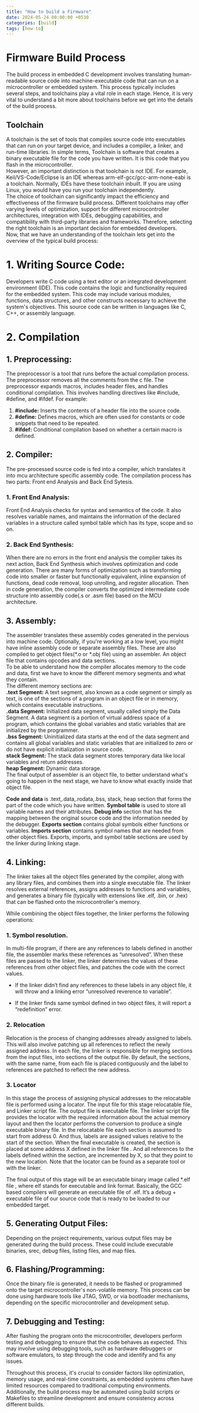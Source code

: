 ```yaml
---
title: "How to build a Firmware"
date: 2024-05-24 00:00:00 +0530
categories: [build]
tags: [how to]
---
```


# Firmware Build Process
The build process in embedded C development involves translating human-readable source code into machine-executable code that can run on a microcontroller or embedded system. This process typically includes several steps, and toolchains play a vital role in each stage. Hence, it is very vital to understand a bit more about toolchains before we get into the details of the build process.
## Toolchain
A toolchain is the set of tools that compiles source code into executables that can run on your target device, and includes a compiler, a linker, and run-time libraries. In simple terms, Toolchain is software that creates a binary executable file for the code you have written. It is this code that you flash in the microcontroller. <br>
However, an important distinction is that toolchain is not IDE. For example, Keil/VS-Code/Eclipse is an IDE whereas arm-elf-gcc/gcc-arm-none-eabi is a toolchain. Normally, IDEs have these toolchain inbuilt. If you are using Linux, you would have you run your toolchain independently. <br>
The choice of toolchain can significantly impact the efficiency and effectiveness of the firmware build process. Different toolchains may offer varying levels of optimization, support for different microcontroller architectures, integration with IDEs, debugging capabilities, and compatibility with third-party libraries and frameworks. Therefore, selecting the right toolchain is an important decision for embedded developers. <br>
Now, that we have an understanding of the toolchain lets get into the overview of the typical build process:<br>
# 1.	Writing Source Code:
Developers write C code using a text editor or an integrated development environment (IDE). This code contains the logic and functionality required for the embedded system. This code may include various modules, functions, data structures, and other constructs necessary to achieve the system's objectives. This source code can be written in languages like C, C++, or assembly language.
# 2. Compilation
## 1. Preprocessing:
The preprocessor is a tool that runs before the actual compilation process.  The preprocessor removes all the comments from the c file. The preprocessor expands macros, includes header files, and handles conditional compilation. This involves handling directives like #include, #define, and #ifdef. For example:
1. __#include:__ Inserts the contents of a header file into the source code.
2. __#define:__ Defines macros, which are often used for constants or code snippets that need to be repeated.
3. __#ifdef:__ Conditional compilation based on whether a certain macro is defined.



## 2. Compiler: 
The pre-processed source code is fed into a compiler, which translates it into mcu architecture specific assembly code. The compilation process has two parts: Front end Analysis and Back End Sytesis.
### 1.	Front End Analysis:
Front End Analysis checks for syntax and semantics of the code. It also resolves variable names, and maintains the information of the declared variables in a structure called symbol table which has its type, scope and so on.
### 2.	Back End Synthesis:
When there are no errors in the front end analysis the complier takes its next action, Back End Synthesis which involves optimization and code generation. There are many forms of optimization such as transforming code into smaller or faster but functionally equivalent, inline expansion of functions, dead code removal, loop unrolling, and register allocation. Then in code generation, the compiler converts the optimized intermediate code structure into assembly code(.s or .asm file) based on the MCU architecture.
<br>
## 3.	Assembly: 
The assembler translates these assembly codes generated in the pervious into machine code. Optionally, if you're working at a low level, you might have inline assembly code or separate assembly files. These are also compiled to get object files(*.o or *.obj file) using an assembler. An object file that contains opcodes and data sections. <br>
To be able to understand how the compiler allocates memory to the code and data, first we have to know the different memory segments and what they contain. <br>
The different memory sections are: <br>
__.text Segment:__ A text segment, also known as a code segment or simply as text, is one of the sections of a program in an object file or in memory, which contains executable instructions. <br>
__.data Segment:__ Initialized data segment, usually called simply the Data Segment. A data segment is a portion of virtual address space of a program, which contains the global variables and static variables that are initialized by the programmer. <br>
__.bss Segment:__ Uninitialized data starts at the end of the data segment and contains all global variables and static variables that are initialized to zero or do not have explicit initialization in source code. <br>
__stack Segment:__ The stack data segment stores temporary data like local variables and return addresses. <br>
__heap Segment:__ Dynamic data storage. <br>
The final output of assembler is an object file, to better understand what's going to happen in the next stage, we have to know what exactly inside that object file. <br>

__Code and data__ is .text,.data,.rodata,.bss, stack, heap section that forms the part of the code which you have written.
__Symbol table__ is used to store all variable names and their attributes.
__Debug info__ section that has the mapping between the original source code and the information needed by the debugger.
__Exports section__ contains global symbols either functions or variables.
__Imports section__ contains symbol names that are needed from other object files.
Exports, imports, and symbol table sections are used by the linker during linking stage.

## 4.	Linking: 
The linker takes all the object files generated by the compiler, along with any library files, and combines them into a single executable file. The linker resolves external references, assigns addresses to functions and variables, and generates a binary file (typically with extensions like .elf, .bin, or .hex) that can be flashed onto the microcontroller's memory.

While combining the object files together, the linker performs the following operations:

### 1.	Symbol resolution.
In multi-file program, if there are any references to labels defined in another file, the assembler marks these references as “unresolved”. When these files are passed to the linker, the linker determines the values of these references from other object files, and patches the code with the correct values. 

- If the linker didn’t find any references to these labels in any object file, it will throw and a linking error “unresolved reverence to variable”.

- If the linker finds same symbol defined in two object files, it will report a “redefinition” error.

### 2.	Relocation
Relocation is the process of changing addresses already assigned to labels. This will also involve patching up all references to reflect the newly assigned address. In each file, the linker is responsible for merging sections from the input files, into sections of the output file. By default, the sections, with the same name, from each file is placed contiguously and the label to references are patched to reflect the new address. 

### 3.	Locator
In this stage the process of assigning physical addresses to the relocatable file is performed using a locator. The input file for this stage relocatable file, and Linker script file. The output file is executable file. The linker script file provides the locator with the required information about the actual memory layout and then the locator performs the conversion to produce a single executable binary file. In the relocatable file each section is assumed to start from address 0. And thus, labels are assigned values relative to the start of the section. When the final executable is created, the section is placed at some address X defined in the linker file . And all references to the labels defined within the section, are incremented by X, so that they point to the new location. Note that the locator can be found as a separate tool or with the linker.

The final output of this stage will be an executable binary image called *.elf file , where elf stands for executable and link format. Basically, the GCC based compilers will generate an executable file of .elf. It’s a debug + executable file of our source code that is ready to be loaded to our embedded target.

## 5.	Generating Output Files: 
Depending on the project requirements, various output files may be generated during the build process. These could include executable binaries, srec, debug files, listing files, and map files.

## 6.	Flashing/Programming: 
Once the binary file is generated, it needs to be flashed or programmed onto the target microcontroller's non-volatile memory. This process can be done using hardware tools like JTAG, SWD, or via bootloader mechanisms, depending on the specific microcontroller and development setup.

## 7.	Debugging and Testing: 
After flashing the program onto the microcontroller, developers perform testing and debugging to ensure that the code behaves as expected. This may involve using debugging tools, such as hardware debuggers or software emulators, to step through the code and identify and fix any issues.

Throughout this process, it's crucial to consider factors like optimization, memory usage, and real-time constraints, as embedded systems often have limited resources compared to traditional computing environments. Additionally, the build process may be automated using build scripts or Makefiles to streamline development and ensure consistency across different builds.

